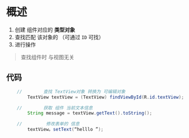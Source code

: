 概述
==========

1. 创建 组件对应的 **类型对象**
2. 查找匹配 该对象的  （可通过 `ID` 可找）
3. 进行操作
> 查找组件时 与视图无关

代码
---------

```java
    //        查找 TextView对象 转换为 可编辑对象
        TextView textView = (TextView) findViewById(R.id.textView);

    //        获取 组件 当前文本信息
        String message = textView.getText().toString();

    //         修改表单的 信息
        textView。setText(“helllo ”);
```